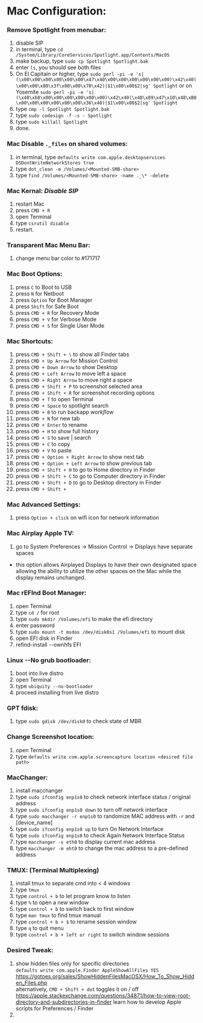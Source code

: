 # Mac Configuration:

### Remove Spotlight from menubar:

1. disable SIP
2. in terminal, type
   `cd /System/Library/CoreServices/Spotlight.app/Contents/MacOS`
3. make backup, type `sudo cp Spotlight Spotlight.bak`
4. enter `ls`, you should see both files
5. On El Capitain or higher, type
   `sudo perl -pi -e 's|(\x00\x00\x00\x00\x00\x00\x47\x40\x00\x00\x00\x00\x00\x00)\x42\x40(\x00\x00\x80\x3f\x00\x00\x70\x42)|$1\x00\x00$2|sg' Spotlight`
   or on Yosemite
   `sudo perl -pi -e 's|(\x48\xb8\x00\x00\x00\x00\x00\x00)\x42\x40(\x48\x89\x47\x10\x48\xB8\x00\x00\x00\x00\x00\x00\x36\x40)|$1\x00\x00$2|sg' Spotlight`
6. type `cmp -l Spotlight Spotlight.bak`
7. type `sudo codesign -f -s - Spotlight`
8. type `sudo killall Spotlight`
9. done.

### Mac Disable `._files` on shared volumes:

1. in terminal, type
   `defaults write com.apple.desktopservices DSDontWriteNetworkStores true`
2. type `dot_clean -m /Volumes/<Mounted-SMB-share>`
3. type `find /Volumes/<Mounted-SMB-share> -name ._\* -delete`

### Mac Kernal: _Disable SIP_

1. restart Mac
2. press `CMD + R`
3. open Terminal
4. type `csrutil disable`
5. restart.

### Transparent Mac Menu Bar:

1. change menu bar color to #171717

### Mac Boot Options:

1. press `C` to Boot to USB
2. press `N` for Netboot
3. press `Option` for Boot Manager
4. press `Shift` for Safe Boot
5. press `CMD + R` for Recovery Mode
6. press `CMD + V` for Verbose Mode
7. press `CMD + S` for Single User Mode

### Mac Shortcuts:

1. press `CMD + Shift + \` to show all Finder tabs
2. press `CMD + Up Arrow` for Mission Control
3. press `CMD + Down Arrow` to show Desktop
4. press `CMD + Left Arrow` to move left a space
5. press `CMD + Right Arrow` to move right a space
6. press `CMD + Shift + P` to screenshot selected area
7. press `CMD + Shift + R` for screenshot recording options
8. press `CMD + T` to open Terminal
9. press `CMD + Space` to spotlight search
10. press `CMD + B` to run backapp _workflow_
11. press `CMD + N` for new tab
12. press `CMD + Enter` to rename
13. press `CMD + H` to show full history
14. press `CMD + S` to save | search
15. press `CMD + C` to copy
16. press `CMD + V` to paste
17. press `CMD + Option + Right Arrow` to show next tab
18. press `CMD + Option + Left Arrow` to show previous tab
19. press `CMD + Shift + H` to go to Home directory in Finder
20. press `CMD + Shift + C` to go to Computer directory in Finder
21. press `CMD + Shift + D` to go to Desktop directory in Finder
22. press `CMD + Shift +`

### Mac Advanced Settings:

1. press `Option + click` on wifi icon for network information

### Mac Airplay Apple TV:

1. go to System Preferences -> Mission Control -> Displays have separate spaces

- this option allows Airplayed Displays to have their own designated space
  allowing the ability to utilize the other spaces on the Mac while the display
  remains unchanged.

### Mac rEFInd Boot Manager:

1. open Terminal
2. type `cd /` for root
3. type `sudo mkdir /Volumes/efi` to make the efi directory
4. enter password
5. type `sudo mount -t msdos /dev/disk0s1 /Volumes/efi` to mount disk
6. open EFI disk in Finder
7. refind-install --ownhfs EFI

### Linux --No grub bootloader:

1. boot into live distro
2. open Terminal
3. type `ubiquity --no-bootloader`
4. proceed installing from live distro

### GPT fdisk:

1. type `sudo gdisk /dev/disk0` to check state of MBR

### Change Screenshot location:

1. open Terminal
2. type `defaults write com.apple.screencapture location <desired file path>`

### MacChanger:

1. install macchanger
2. type `sudo ifconfig enp1s0` to check network interface status / original
   address
3. type `sudo ifconfig enp1s0 down` to turn off network interface
4. type `sudo macchanger -r enp1s0` to randomize MAC address with `-r` and
   [device_name]
5. type `sudo ifconfig enp1s0 up` to turn On Network Interface
6. type `sudo ifconfig enp1s0` to check Again Network Interface Status
7. type `macchanger -s eth0` to display current mac address
8. type `macchanger -m eht0` to change the mac address to a pre-defined address

### TMUX: (Terminal Multiplexing)

1. install tmux to separate cmd into < 4 windows
2. type `tmux`
3. type `control + b` to let program know to listen
4. type `%` to open a new window
5. type `control + b` to switch back to first window
6. type `man tmux` to find tmux manual
7. type `control + b + $` to rename session window
8. type `q` to quit menu
9. type `control + b + left or right` to switch window sessions

### Desired Tweak:

1. show hidden files only for specific directories  
   `defaults write com.apple.Finder AppleShowAllFiles YES`  
   https://gotoes.org/sales/ShowHiddenFilesMacOSX/How_To_Show_Hidden_Files.php  
   alternatively, `CMD + Shift + dot` toggles it on / off  
   https://apple.stackexchange.com/questions/34871/how-to-view-root-directory-and-subdirectories-in-finder
   learn how to develop Apple scripts for Preferences / Finder
2.
